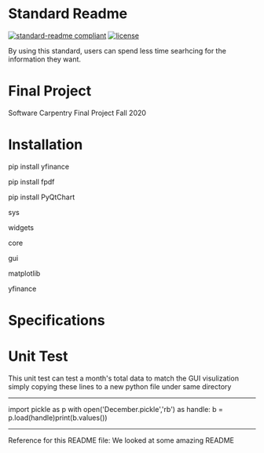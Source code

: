 # Standard Readme

[![standard-readme compliant](https://img.shields.io/badge/readme%20style-standard-brightgreen.svg?style=flat-square)](https://github.com/RichardLitt/standard-readme)
[![license](https://img.shields.io/github/license/:user/:repo.svg)](LICENSE)

By using this standard, users can spend less time searhcing for the information they want. 

# Final Project
Software Carpentry Final Project Fall 2020

# Installation
pip install yfinance

pip install fpdf

pip install PyQtChart

sys

widgets

core

gui

matplotlib

yfinance

# Specifications

# Unit Test 
This unit test can test a month's total data to match the GUI visulization
simply copying these lines to a new python file under same directory

------------------------------------------------------------------------------
import pickle as p
with open('December.pickle','rb') as handle:
b = p.load(handle)print(b.values())

--------------------------------------------------------------------

Reference for this README file:
We looked at some amazing README 
